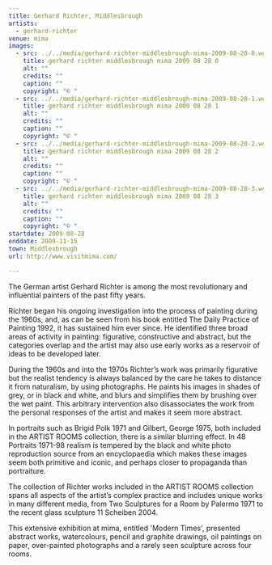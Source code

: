 ```yaml
---
title: Gerhard Richter, Middlesbrough
artists:
  - gerhard-richter
venue: mima
images:
  - src: ../../media/gerhard-richter-middlesbrough-mima-2009-08-28-0.webp
    title: gerhard richter middlesbrough mima 2009 08 28 0
    alt: ""
    credits: ""
    caption: ""
    copyright: "© "
  - src: ../../media/gerhard-richter-middlesbrough-mima-2009-08-28-1.webp
    title: gerhard richter middlesbrough mima 2009 08 28 1
    alt: ""
    credits: ""
    caption: ""
    copyright: "© "
  - src: ../../media/gerhard-richter-middlesbrough-mima-2009-08-28-2.webp
    title: gerhard richter middlesbrough mima 2009 08 28 2
    alt: ""
    credits: ""
    caption: ""
    copyright: "© "
  - src: ../../media/gerhard-richter-middlesbrough-mima-2009-08-28-3.webp
    title: gerhard richter middlesbrough mima 2009 08 28 3
    alt: ""
    credits: ""
    caption: ""
    copyright: "© "
startdate: 2009-08-28
enddate: 2009-11-15
town: Middlesbrough
url: http://www.visitmima.com/

---
```


The German artist Gerhard Richter is among the most revolutionary and influential painters of the past fifty years.

Richter began his ongoing investigation into the process of painting during the 1960s, and, as can be seen from his book entitled The Daily Practice of Painting 1992, it has sustained him ever since. He identified three broad areas of activity in painting: figurative, constructive and abstract, but the categories overlap and the artist may also use early works as a reservoir of ideas to be developed later.

During the 1960s and into the 1970s Richter’s work was primarily figurative but the realist tendency is always balanced by the care he takes to distance it from naturalism, by using photographs. He paints his images in shades of grey, or in black and white, and blurs and simplifies them by brushing over the wet paint. This arbitrary intervention also disassociates the work from the personal responses of the artist and makes it seem more abstract.

In portraits such as Brigid Polk 1971 and Gilbert, George 1975, both included in the ARTIST ROOMS collection, there is a similar blurring effect. In 48 Portraits 1971-98 realism is tempered by the black and white photo reproduction source from an encyclopaedia which makes these images seem both primitive and iconic, and perhaps closer to propaganda than portraiture.

The collection of Richter works included in the ARTIST ROOMS collection spans all aspects of the artist’s complex practice and includes unique works in many different media, from Two Sculptures for a Room by Palermo 1971 to the recent glass sculpture 11 Scheiben 2004.

This extensive exhibition at mima, entitled 'Modern Times', presented abstract works, watercolours, pencil and graphite drawings, oil paintings on paper, over-painted photographs and a rarely seen sculpture across four rooms.